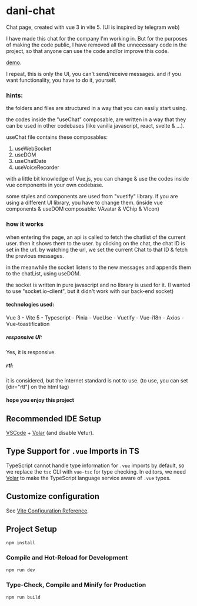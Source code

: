 # dani-chat

Chat page, created with vue 3 in vite 5.
(UI is inspired by telegram web)

I have made this chat for the company I'm working in. But for the purposes of making the code public, I have removed all the unnecessary code in the project, so that anyone can use the code and/or improve this code.

[demo](https://dani-chat.vercel.app/).

I repeat, this is only the UI, you can't send/receive messages. and if you want functionality, you have to do it, yourself.

### hints:
the folders and files are structured in a way that you can easily start using.

the codes inside the "useChat" composable, are written in a way that they can be used in other codebases (like vanilla javascript, react, svelte & ...).

useChat file contains these composables:
1) useWebSocket
2) useDOM
3) useChatDate
4) useVoiceRecorder

with a little bit knowledge of Vue.js, you can change & use the codes inside vue components in your own codebase.

some styles and components are used from "vuetify" library. if you are using a different UI library, you have to change them. (inside vue components & useDOM composable: VAvatar & VChip & VIcon)

### how it works

when entering the page, an api is called to fetch the chatlist of the current user. then it shows them to the user.
by clicking on the chat, the chat ID is set in the url. by watching the url, we set the current Chat to that ID & fetch the previous messages.

in the meanwhile the socket listens to the new messages and appends them to the chatList, using useDOM.

the socket is written in pure javascript and no library is used for it. (I wanted to use "socket.io-client", but it didn't work with our back-end socket)

#### technologies used:
Vue 3 - Vite 5 - Typescript - Pinia - VueUse - Vuetify - Vue-i18n - Axios - Vue-toastification

##### responsive UI:
Yes, it is responsive.
##### rtl:
it is considered, but the internet standard is not to use. (to use, you can set [dir="rtl"] on the html tag)

#### hope you enjoy this project



## Recommended IDE Setup

[VSCode](https://code.visualstudio.com/) + [Volar](https://marketplace.visualstudio.com/items?itemName=Vue.volar) (and disable Vetur).

## Type Support for `.vue` Imports in TS

TypeScript cannot handle type information for `.vue` imports by default, so we replace the `tsc` CLI with `vue-tsc` for type checking. In editors, we need [Volar](https://marketplace.visualstudio.com/items?itemName=Vue.volar) to make the TypeScript language service aware of `.vue` types.

## Customize configuration

See [Vite Configuration Reference](https://vitejs.dev/config/).

## Project Setup

```sh
npm install
```

### Compile and Hot-Reload for Development

```sh
npm run dev
```

### Type-Check, Compile and Minify for Production

```sh
npm run build
```
